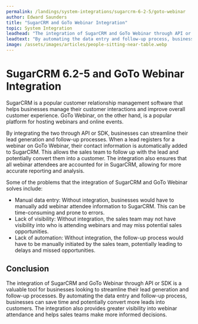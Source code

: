 ```yaml
---
permalink: /landings/system-integrations/sugarcrm-6-2-5/goto-webinar
author: Edward Saunders
title: "SugarCRM and GoTo Webinar Integration"
topic: System Integration
leadhead: "The integration of SugarCRM and GoTo Webinar through API or SDK is a valuable tool for businesses looking to streamline their lead generation and follow-up processes"
leadtext: "By automating the data entry and follow-up process, businesses can save time and potentially convert more leads into customers. The integration also provides greater visibility into webinar attendance and helps sales teams make more informed decisions."
image: /assets/images/articles/people-sitting-near-table.webp
---
```

<div class="arttext">	<h1>SugarCRM 6.2-5 and GoTo Webinar Integration</h1>
	<p>SugarCRM is a popular customer relationship management software that helps businesses manage their customer interactions and improve overall customer experience. GoTo Webinar, on the other hand, is a popular platform for hosting webinars and online events.</p>
	<p>By integrating the two through API or SDK, businesses can streamline their lead generation and follow-up processes. When a lead registers for a webinar on GoTo Webinar, their contact information is automatically added to SugarCRM. This allows the sales team to follow up with the lead and potentially convert them into a customer. The integration also ensures that all webinar attendees are accounted for in SugarCRM, allowing for more accurate reporting and analysis.</p>
	<p>Some of the problems that the integration of SugarCRM and GoTo Webinar solves include:</p>
	<ul>
		<li>Manual data entry: Without integration, businesses would have to manually add webinar attendee information to SugarCRM. This can be time-consuming and prone to errors.</li>
		<li>Lack of visibility: Without integration, the sales team may not have visibility into who is attending webinars and may miss potential sales opportunities.</li>
		<li>Lack of automation: Without integration, the follow-up process would have to be manually initiated by the sales team, potentially leading to delays and missed opportunities.</li>
	</ul>
	<h2>Conclusion</h2>
	<p>The integration of SugarCRM and GoTo Webinar through API or SDK is a valuable tool for businesses looking to streamline their lead generation and follow-up processes. By automating the data entry and follow-up process, businesses can save time and potentially convert more leads into customers. The integration also provides greater visibility into webinar attendance and helps sales teams make more informed decisions.</p>
</div>